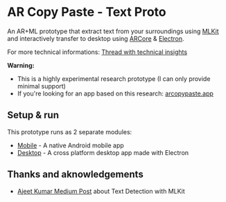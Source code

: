 # AR Copy Paste - Text Proto

An AR+ML prototype that extract text from your surroundings using [MLKit](#)
and interactively transfer to desktop using [ARCore](#) & [Electron](#).

For more technical informations: [Thread with technical insights](https://twitter.com/cyrildiagne)

**Warning:**

- This is a highly experimental research prototype (I can only provide minimal support)
- If you're looking for an app based on this research: [arcopypaste.app](https://arcopypaste.app)

## Setup & run

This prototype runs as 2 separate modules:

- [Mobile](./mobile) - A native Android mobile app
- [Desktop](./desktop) - A cross platform desktop app made with Electron

## Thanks and aknowledgements

- [Ajeet Kumar Medium Post](https://medium.com/digital-curry/firebase-mlkit-textdetection-in-android-using-firebase-ml-vision-apis-with-live-camera-72ef47ad4ebd) about Text Detection with MLKit
